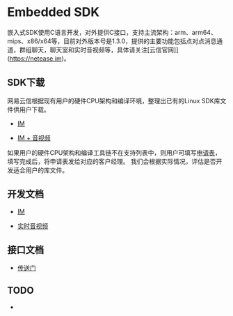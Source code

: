 # Embedded SDK

嵌入式SDK使用C语言开发，对外提供C接口，支持主流架构：arm、arm64、mips、x86/x64等，目前对外版本号是1.3.0，提供的主要功能包括点对点消息通道，群组聊天，聊天室和实时音视频等，具体请关注[云信官网]](https://netease.im)。

## SDK下载

网易云信根据现有用户的硬件CPU架构和编译环境，整理出已有的Linux SDK库文件供用户下载。

- [IM](https://dev.yunxin.163.com/docs/product/IM%E5%8D%B3%E6%97%B6%E9%80%9A%E8%AE%AF/SDK%E5%BC%80%E5%8F%91%E9%9B%86%E6%88%90/Linux%E5%BC%80%E5%8F%91%E9%9B%86%E6%88%90/sdk%E5%BA%93%E6%96%87%E4%BB%B6%E4%B8%8B%E8%BD%BD)

- [IM + 音视频](https://dev.yunxin.163.com/docs/product/%E9%9F%B3%E8%A7%86%E9%A2%91%E9%80%9A%E8%AF%9D/SDK%E5%BC%80%E5%8F%91%E9%9B%86%E6%88%90/Linux%E5%BC%80%E5%8F%91%E9%9B%86%E6%88%90/sdk%E5%BA%93%E6%96%87%E4%BB%B6%E4%B8%8B%E8%BD%BD)

如果用户的硬件CPU架构和编译工具链不在支持列表中，则用户可填写[申请表](http://yx-web.nos.netease.com/package%2F%E4%BA%91%E4%BF%A1linux%20sdk%E5%BA%93%E6%96%87%E4%BB%B6%E7%94%B3%E8%AF%B7%E8%A1%A8.docx)，填写完成后，将申请表发给对应的客户经理。 我们会根据实际情况，评估是否开发适合用户的库文件。

## 开发文档

- [IM](https://dev.yunxin.163.com/docs/product/IM%E5%8D%B3%E6%97%B6%E9%80%9A%E8%AE%AF/SDK%E5%BC%80%E5%8F%91%E9%9B%86%E6%88%90/Linux%E5%BC%80%E5%8F%91%E9%9B%86%E6%88%90/%E6%A6%82%E8%A6%81%E4%BB%8B%E7%BB%8D)

- [实时音视频](https://dev.yunxin.163.com/docs/product/%E9%9F%B3%E8%A7%86%E9%A2%91%E9%80%9A%E8%AF%9D/SDK%E5%BC%80%E5%8F%91%E9%9B%86%E6%88%90/Linux%E5%BC%80%E5%8F%91%E9%9B%86%E6%88%90/%E6%A6%82%E8%A6%81%E4%BB%8B%E7%BB%8D)

## 接口文档

- [传送门](https://dev.yunxin.163.com/docs/interface/%E5%8D%B3%E6%97%B6%E9%80%9A%E8%AE%AFLinux%E7%AB%AF/NIMSDK_Linux/html/index.html)

## TODO

-